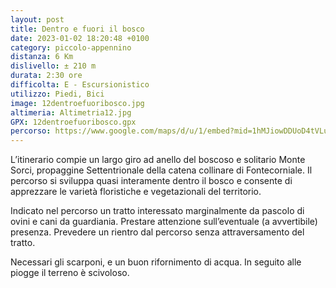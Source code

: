 ```yaml
---
layout: post
title: Dentro e fuori il bosco
date: 2023-01-02 18:20:48 +0100
category: piccolo-appennino
distanza: 6 Km
dislivello:	± 210 m
durata:	2:30 ore
difficolta:	E - Escursionistico
utilizzo: Piedi, Bici
image: 12dentroefuoribosco.jpg
altimeria: Altimetria12.jpg
GPX: 12dentroefuoribosco.gpx
percorso: https://www.google.com/maps/d/u/1/embed?mid=1hMJiowDDUoD4tVLuZdtOnidZFC_ouc8&ehbc=2E312F
---
```


L’itinerario compie un largo giro ad anello del boscoso e solitario Monte Sorci, propaggine Settentrionale della catena collinare di Fontecorniale. Il percorso si sviluppa quasi interamente dentro il bosco e consente di apprezzare le varietà floristiche e vegetazionali del territorio.

Indicato nel percorso un tratto interessato marginalmente da pascolo di ovini e cani da guardiania. Prestare attenzione sull’eventuale (a avvertibile) presenza. Prevedere un rientro dal percorso senza attraversamento del tratto.

Necessari gli scarponi, e un buon rifornimento di acqua. In seguito alle piogge il terreno è scivoloso. 
